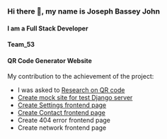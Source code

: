 ### Hi there 👋, my name is Joseph Bassey John
#### I am a Full Stack Developer
#### Team_53
#### QR Code Generator Website

My contribution to the achievement of the project:

- I was asked to [Research on QR code](https://docs.google.com/document/d/15mNHdywHrdOWeGcT3cAtkXVIuz--_KQGmZxtXSV30MY/edit?usp=drivesdk)
- [Create mock site for test Django server](https://github.com/zuri-training/QR_GEN_TEAM-53/issues/11#)
- [Create Settings frontend page](https://github.com/zuri-training/QR_GEN_TEAM-53/issues/14#)
- [Create Contact frontend page](https://github.com/zuri-training/QR_GEN_TEAM-53/issues/14#)
- Create 404 error frontend page
- Create network frontend page
